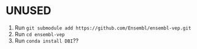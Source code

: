 
# UNUSED
1. Run `git submodule add https://github.com/Ensembl/ensembl-vep.git`
2. Run `cd ensembl-vep`
3. Run `conda install DBI`??